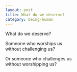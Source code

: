 ```yaml
---
layout: post
title: What do we deserve?
category: being-human
---
```


What do we deserve?

Someone who worships us  
without challenging us?

Or someone who challenges us  
without worshipping us?
